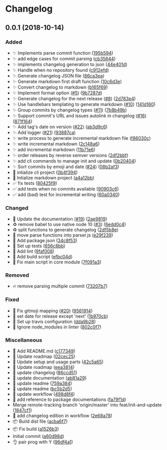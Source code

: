 # Changelog

<a name="0.0.1"></a>
## 0.0.1 (2018-10-14)

### Added

- :sparkles: Implements parse commit function ([195b594](https://github.com/frinyvonnick/gitmoji-changelog/commit/195b59431dde83a4cff26be5c3ab362d97a9604e))
- :sparkles: add edge cases for commit parsing ([cb35644](https://github.com/frinyvonnick/gitmoji-changelog/commit/cb35644a640cfe3cb2c246345fe25202d814c436))
- :sparkles: implements changelog generation to json ([44e401d](https://github.com/frinyvonnick/gitmoji-changelog/commit/44e401db08cc828fcc8c19b027350ac9d310773e))
- :sparkles: Handle when no repository found ([c912efd](https://github.com/frinyvonnick/gitmoji-changelog/commit/c912efd73b9b286711d468ccb73bf1a03bd6f848))
- :sparkles: Generate changelog JSON file ([86ca3ea](https://github.com/frinyvonnick/gitmoji-changelog/commit/86ca3eaefb18fd9c9b6bb4256ed2f6fa711aef59))
- :sparkles: Generate markdown first draft function ([10c6d3e](https://github.com/frinyvonnick/gitmoji-changelog/commit/10c6d3e20b82f5a0f6ce5cd372899e6519bc2412))
- :sparkles: Convert changelog to markdown ([b165f69](https://github.com/frinyvonnick/gitmoji-changelog/commit/b165f695f4c1a49ff16a5f03918545bfb36cf367))
- :sparkles: Implement format option ([#5](https://github.com/frinyvonnick/gitmoji-changelog/issues/5)) ([9b7287d](https://github.com/frinyvonnick/gitmoji-changelog/commit/9b7287d167637b7a02387cea135d1d7d44a90695))
- :sparkles: Generate changelog for the next release ([#8](https://github.com/frinyvonnick/gitmoji-changelog/issues/8)) ([2d783e4](https://github.com/frinyvonnick/gitmoji-changelog/commit/2d783e44e7d4b84a993237e27b95a5d27532426b))
- :sparkles: Use handlebars templating to generate markdown ([#10](https://github.com/frinyvonnick/gitmoji-changelog/issues/10)) ([141d160](https://github.com/frinyvonnick/gitmoji-changelog/commit/141d1601fd1fa3b278db05acbc8f47e2bb239bbf))
- :sparkles: Group commits by changelog types ([#11](https://github.com/frinyvonnick/gitmoji-changelog/issues/11)) ([7b8b49b](https://github.com/frinyvonnick/gitmoji-changelog/commit/7b8b49b366d3d51f0cc75f4ffb67efcd633cca16))
- :sparkles: Support commit&#x27;s URL and issues autolink in changelog ([#16](https://github.com/frinyvonnick/gitmoji-changelog/issues/16)) ([871f164](https://github.com/frinyvonnick/gitmoji-changelog/commit/871f16499acee400863a94976e2520a4bdbc6cea))
- :sparkles: Add tag&#x27;s date on version ([#22](https://github.com/frinyvonnick/gitmoji-changelog/issues/22)) ([ab3d9c6](https://github.com/frinyvonnick/gitmoji-changelog/commit/ab3d9c600e307dd0db16bc7abcbdf8a8a2c83ff5))
- :sparkles: Add logger ([#21](https://github.com/frinyvonnick/gitmoji-changelog/issues/21)) ([93887ca](https://github.com/frinyvonnick/gitmoji-changelog/commit/93887ca1f2e59263a31b3b700507aa1e9853118c))
- :sparkles: write process to generate incremental markdown file ([f86030c](https://github.com/frinyvonnick/gitmoji-changelog/commit/f86030c2b43f71d709eae9920be53dcfa91d34a4))
- :sparkles: write incremental markdown ([2c148a6](https://github.com/frinyvonnick/gitmoji-changelog/commit/2c148a696eede21e2a35740bb25ac34db87e2371))
- :sparkles: add incremental markdown ([11b71e6](https://github.com/frinyvonnick/gitmoji-changelog/commit/11b71e686c563e3cbfdfbd4ad5d076c174c82c2a))
- :sparkles: order releases by reverse semver versions ([2df2bbf](https://github.com/frinyvonnick/gitmoji-changelog/commit/2df2bbffc5218a9eb1556be61a8a401f2cc74799))
- :sparkles: add cli commands to manage init and update ([0b20404](https://github.com/frinyvonnick/gitmoji-changelog/commit/0b20404c2d537b117f600376924e3fff4959ac50))
- :sparkles: Sort commits by emoji and date ([#24](https://github.com/frinyvonnick/gitmoji-changelog/issues/24)) ([08b2af3](https://github.com/frinyvonnick/gitmoji-changelog/commit/08b2af3241a13f6ebae9c24a3a51ef10b60f2879))
- :tada: intialize cli project ([0b4f394](https://github.com/frinyvonnick/gitmoji-changelog/commit/0b4f39408e675f368c9562bd7645ac74abcd2293))
- :tada: Intialize markdown project ([a4a12bb](https://github.com/frinyvonnick/gitmoji-changelog/commit/a4a12bb4f7133e7e5e40436da4c884f135abf03d))
- :white_check_mark: fix tests ([80425f9](https://github.com/frinyvonnick/gitmoji-changelog/commit/80425f9009ab6ffc5e738cb6270f38189f34f28b))
- :white_check_mark: add tests when no commits available ([90903c6](https://github.com/frinyvonnick/gitmoji-changelog/commit/90903c61233418aeb12515c11b7f269e85bc9afc))
- :white_check_mark: add (bad) test for incremental writing ([60a0340](https://github.com/frinyvonnick/gitmoji-changelog/commit/60a034027315884f33b30d803e67faab049629f7))

### Changed

- :lipstick: Update the documentation ([#19](https://github.com/frinyvonnick/gitmoji-changelog/issues/19)) ([2ae9819](https://github.com/frinyvonnick/gitmoji-changelog/commit/2ae98191c6cd221115162789188ea4ebdaf91c2f))
- :recycle: remove babel to use native node 10 ([#3](https://github.com/frinyvonnick/gitmoji-changelog/issues/3)) ([6edd0c4](https://github.com/frinyvonnick/gitmoji-changelog/commit/6edd0c48591e935f3bcd7e73d48733e623f779d9))
- :recycle: split functions to generate changelog ([2df5b8e](https://github.com/frinyvonnick/gitmoji-changelog/commit/2df5b8e229aabf59a1e06664326faaa73871bb86))
- :truck: move parse functions into parser.js ([e29f239](https://github.com/frinyvonnick/gitmoji-changelog/commit/e29f239dee8dc393caee9d320371e54a37eb90ae))
- :wrench: Add package.json ([34c8f53](https://github.com/frinyvonnick/gitmoji-changelog/commit/34c8f53a58487a6368016de09989465cd2a96786))
- :wrench: Set up tests ([656c8bb](https://github.com/frinyvonnick/gitmoji-changelog/commit/656c8bbb506fc8f9064df1fc7aa64e2f1869751e))
- :wrench: Add lint ([9faf008](https://github.com/frinyvonnick/gitmoji-changelog/commit/9faf008d457d777afe0fa3443c34af510c1098fa))
- :wrench: Add build script ([efbc04d](https://github.com/frinyvonnick/gitmoji-changelog/commit/efbc04d902ac201b128a8e02692b778eff109b12))
- :wrench: Fix main script in core module ([7f091a3](https://github.com/frinyvonnick/gitmoji-changelog/commit/7f091a3900605ee9bc44e793ddbb10a7272112fa))

### Removed

- :fire: remove parsing multiple commit ([73207b7](https://github.com/frinyvonnick/gitmoji-changelog/commit/73207b70d85ad2371def0ec9045e5a6ea46fee8c))

### Fixed

- :bug: Fix gitmoji mapping ([#20](https://github.com/frinyvonnick/gitmoji-changelog/issues/20)) ([9561914](https://github.com/frinyvonnick/gitmoji-changelog/commit/95619149e7ce7d26dcb4f1837a8c8bf351b1cb1c))
- :bug: set date for release except &#x27;next&#x27; ([1b970cb](https://github.com/frinyvonnick/gitmoji-changelog/commit/1b970cb79b397f27844b41a615372f263d220e33))
- :green_heart: Set up travis configuration ([dda9b28](https://github.com/frinyvonnick/gitmoji-changelog/commit/dda9b287989c1ca2e9513c4a5a4a3d1b6749e816))
- :green_heart: Ignore node_modules in linter ([802c0f7](https://github.com/frinyvonnick/gitmoji-changelog/commit/802c0f7dc29508876c6b4d178bbcc8274ee308b5))

### Miscellaneous

- :memo: Add README.md ([c177349](https://github.com/frinyvonnick/gitmoji-changelog/commit/c177349386dfd87ab41c58f8a317b0962a511207))
- :memo: Update roadmap ([02cec25](https://github.com/frinyvonnick/gitmoji-changelog/commit/02cec25ce329d68a02d1669913495108d93e2285))
- :memo: Update setup and usage parts ([42c5a65](https://github.com/frinyvonnick/gitmoji-changelog/commit/42c5a65daa3587d7260058a79de832a9037b6ccd))
- :memo: Update roadmap ([eea3814](https://github.com/frinyvonnick/gitmoji-changelog/commit/eea38147f18e5fd8eecbbcd055ce3473495a720a))
- :memo: update changelog ([86ccd51](https://github.com/frinyvonnick/gitmoji-changelog/commit/86ccd51322126db85e4b4181577504ce595e047a))
- :memo: update documentation ([ab81a29](https://github.com/frinyvonnick/gitmoji-changelog/commit/ab81a294dc069bf84461d174eed414d4c7e9671a))
- :memo: update readme ([759a384](https://github.com/frinyvonnick/gitmoji-changelog/commit/759a384f40b34a91c8649abd017815ee264b5139))
- :memo: update readme ([bc5b2d5](https://github.com/frinyvonnick/gitmoji-changelog/commit/bc5b2d51f42a99b56c613cc7d06525596b9d7a72))
- :memo: update workflow ([498d8f4](https://github.com/frinyvonnick/gitmoji-changelog/commit/498d8f4624bba225d33e74379a2171e8e7119bd2))
- :memo: add reference to package documentations ([fa79f1d](https://github.com/frinyvonnick/gitmoji-changelog/commit/fa79f1d4c2b790b1fe084db6c22e87f3978b2710))
- Merge remote-tracking branch &#x27;origin/master&#x27; into feat/init-and-update ([1847cf1](https://github.com/frinyvonnick/gitmoji-changelog/commit/1847cf1a2c2ee6256cd4c014cb8f109d53546a2c))
- :memo: add changelog edition in workflow ([2e68a78](https://github.com/frinyvonnick/gitmoji-changelog/commit/2e68a78152e62515924768b1049fd7731562a313))
- :package: Build dist file ([acba6f7](https://github.com/frinyvonnick/gitmoji-changelog/commit/acba6f776196d8312c470ccefce8be81bafd8d52))
- :package: Fix build ([a1526b3](https://github.com/frinyvonnick/gitmoji-changelog/commit/a1526b38e164b8471954e3dd0c658e10595ee966))
- Initial commit ([a60d98d](https://github.com/frinyvonnick/gitmoji-changelog/commit/a60d98def5bcbbef74a19db9e8f43af7a6ff6865))
- :ok_hand: pair prog with Y ([96df4a1](https://github.com/frinyvonnick/gitmoji-changelog/commit/96df4a16102358fd1d437220f171a942e78a37ab))


